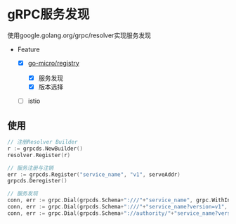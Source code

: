 # gRPC服务发现

使用google.golang.org/grpc/resolver实现服务发现

- Feature
    - [x] [go-micro/registry](https://github.com/micro/go-micro/tree/master/registry)
        - [x] 服务发现
        - [x] 版本选择
    - [ ] istio
    

## 使用

```go
// 注册Resolver Builder
r := grpcds.NewBuilder()
resolver.Register(r)

// 服务注册与注销
err := grpcds.Register("service_name", "v1", serveAddr)
grpcds.Deregister()

// 服务发现
conn, err := grpc.Dial(grpcds.Schema+":///"+"service_name", grpc.WithInsecure(), grpc.WithBalancerName(roundrobin.Name), grpc.WithBlock())
conn, err := grpc.Dial(grpcds.Schema+":///"+"service_name?version=v1", grpc.WithInsecure(), grpc.WithBalancerName(roundrobin.Name), grpc.WithBlock())
conn, err := grpc.Dial(grpcds.Schema+"://authority/"+"service_name?version=v1", grpc.WithInsecure(), grpc.WithBalancerName(roundrobin.Name), grpc.WithBlock())
```